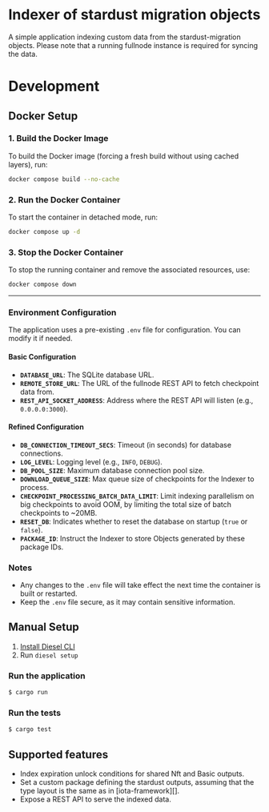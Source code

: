 # Indexer of stardust migration objects

A simple application indexing custom data from the stardust-migration objects.
Please note that a running fullnode instance is required for syncing the data.

# Development

## Docker Setup

### 1. Build the Docker Image
To build the Docker image (forcing a fresh build without using cached layers), run:
```sh
docker compose build --no-cache
```

### 2. Run the Docker Container
To start the container in detached mode, run:
```sh
docker compose up -d
```

### 3. Stop the Docker Container
To stop the running container and remove the associated resources, use:
```sh
docker compose down
```

---

### Environment Configuration

The application uses a pre-existing `.env` file for configuration. You can modify it if needed.

#### Basic Configuration
- **`DATABASE_URL`**: The SQLite database URL.
- **`REMOTE_STORE_URL`**: The URL of the fullnode REST API to fetch checkpoint data from.
- **`REST_API_SOCKET_ADDRESS`**: Address where the REST API will listen (e.g., `0.0.0.0:3000`).

#### Refined Configuration
- **`DB_CONNECTION_TIMEOUT_SECS`**: Timeout (in seconds) for database connections.
- **`LOG_LEVEL`**: Logging level (e.g., `INFO`, `DEBUG`).
- **`DB_POOL_SIZE`**: Maximum database connection pool size.
- **`DOWNLOAD_QUEUE_SIZE`**: Max queue size of checkpoints for the Indexer to process.
- **`CHECKPOINT_PROCESSING_BATCH_DATA_LIMIT`**: Limit indexing parallelism on big checkpoints to avoid OOM, by limiting the total size of batch checkpoints to ~20MB.
- **`RESET_DB`**: Indicates whether to reset the database on startup (`true` or `false`).
- **`PACKAGE_ID`**: Instruct the Indexer to store Objects generated by these package IDs.

### Notes
- Any changes to the `.env` file will take effect the next time the container is built or restarted.
- Keep the `.env` file secure, as it may contain sensitive information.

## Manual Setup

1. [Install Diesel CLI][diesel-getting-started]
2. Run `diesel setup`

### Run the application

```sh
$ cargo run
```

### Run the tests

```sh
$ cargo test
```

## Supported features

* Index expiration unlock conditions for shared Nft and Basic outputs.
* Set a custom package defining the stardust outputs, assuming that the type
  layout is the same as in [iota-framework][].
* Expose a REST API to serve the indexed data.

[diesel-getting-started]: https://diesel.rs/guides/getting-started.html
